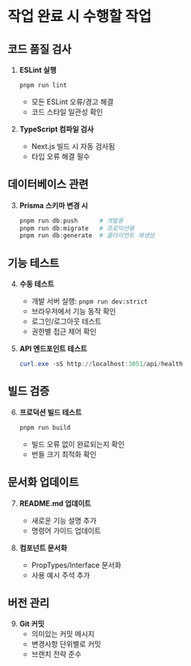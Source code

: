 # 작업 완료 시 수행할 작업

## 코드 품질 검사
1. **ESLint 실행**
   ```powershell
   pnpm run lint
   ```
   - 모든 ESLint 오류/경고 해결
   - 코드 스타일 일관성 확인

2. **TypeScript 컴파일 검사**
   - Next.js 빌드 시 자동 검사됨
   - 타입 오류 해결 필수

## 데이터베이스 관련
3. **Prisma 스키마 변경 시**
   ```powershell
   pnpm run db:push      # 개발용
   pnpm run db:migrate   # 프로덕션용
   pnpm run db:generate  # 클라이언트 재생성
   ```

## 기능 테스트
4. **수동 테스트**
   - 개발 서버 실행: `pnpm run dev:strict`
   - 브라우저에서 기능 동작 확인
   - 로그인/로그아웃 테스트
   - 권한별 접근 제어 확인

5. **API 엔드포인트 테스트**
   ```powershell
   curl.exe -sS http://localhost:3051/api/health
   ```

## 빌드 검증
6. **프로덕션 빌드 테스트**
   ```powershell
   pnpm run build
   ```
   - 빌드 오류 없이 완료되는지 확인
   - 번들 크기 최적화 확인

## 문서화 업데이트
7. **README.md 업데이트**
   - 새로운 기능 설명 추가
   - 명령어 가이드 업데이트

8. **컴포넌트 문서화**
   - PropTypes/Interface 문서화
   - 사용 예시 주석 추가

## 버전 관리
9. **Git 커밋**
   - 의미있는 커밋 메시지
   - 변경사항 단위별로 커밋
   - 브랜치 전략 준수